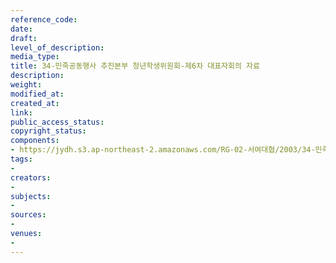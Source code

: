 ```yaml
---
reference_code: 
date: 
draft: 
level_of_description: 
media_type: 
title: 34-민족공동행사 추진본부 청년학생위원회-제6차 대표자회의 자료
description: 
weight: 
modified_at: 
created_at: 
link: 
public_access_status: 
copyright_status: 
components:
- https://jydh.s3.ap-northeast-2.amazonaws.com/RG-02-서여대협/2003/34-민족공동행사+추진본부+청년학생위원회-제6차+대표자회의+자료.pdf
tags:
- 
creators:
- 
subjects:
- 
sources:
- 
venues:
- 
---
```

